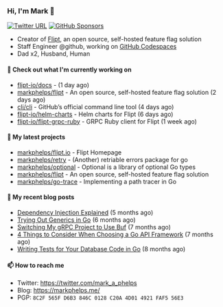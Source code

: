 ### Hi, I'm Mark 👋

[![Twitter URL](https://img.shields.io/twitter/url?label=Follow%20Me&url=https%3A%2F%2Ftwitter.com%2Fmark_a_phelps)](https://twitter.com/mark_a_phelps)
[![GitHub Sponsors](https://img.shields.io/github/sponsors/markphelps?logo=github&style=social)](https://github.com/sponsors/markphelps)

* Creator of [Flipt](https://github.com/markphelps/flipt), an open source, self-hosted feature flag solution
* Staff Engineer @github, working on [GitHub Codespaces](https://github.com/features/codespaces)
* Dad x2, Husband, Human

#### 👷 Check out what I'm currently working on

- [flipt-io/docs](https://github.com/flipt-io/docs) -  (1 day ago)
- [markphelps/flipt](https://github.com/markphelps/flipt) - An open source, self-hosted feature flag solution (2 days ago)
- [cli/cli](https://github.com/cli/cli) - GitHub’s official command line tool (4 days ago)
- [flipt-io/helm-charts](https://github.com/flipt-io/helm-charts) - Helm charts for Flipt (6 days ago)
- [flipt-io/flipt-grpc-ruby](https://github.com/flipt-io/flipt-grpc-ruby) - GRPC Ruby client for Flipt (1 week ago)

#### 🌱 My latest projects

- [markphelps/flipt.io](https://github.com/markphelps/flipt.io) - Flipt Homepage
- [markphelps/retry](https://github.com/markphelps/retry) - (Another) retriable errors package for go
- [markphelps/optional](https://github.com/markphelps/optional) - Optional is a library of optional Go types
- [markphelps/flipt](https://github.com/markphelps/flipt) - An open source, self-hosted feature flag solution
- [markphelps/go-trace](https://github.com/markphelps/go-trace) - Implementing a path tracer in Go

#### 📜 My recent blog posts

- [Dependency Injection Explained](https://markphelps.me/posts/dependency-injection-explained/) (5 months ago)
- [Trying Out Generics in Go](https://markphelps.me/posts/trying-out-generics-in-go/) (6 months ago)
- [Switching My gRPC Project to Use Buf](https://markphelps.me/posts/switching-my-grpc-project-to-use-buf/) (7 months ago)
- [4 Things to Consider When Choosing a Go API Framework](https://markphelps.me/posts/4-things-to-consider-when-choosing-a-go-api-framework/) (7 months ago)
- [Writing Tests for Your Database Code in Go](https://markphelps.me/posts/writing-tests-for-your-database-code-in-go/) (8 months ago)

#### 📫 How to reach me

- Twitter: https://twitter.com/mark_a_phelps
- Blog: https://markphelps.me/
- PGP: `8C2F 565F D6B3 846C 0128 C20A 4D01 4921 FAF5 56E3`
